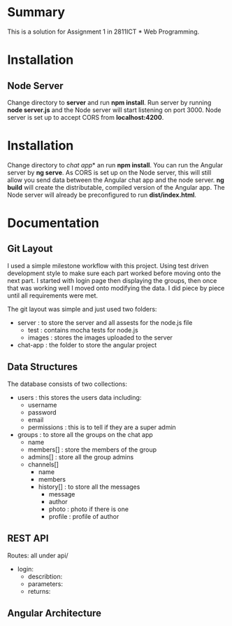 # Summary
This is a solution for Assignment 1 in 2811ICT *  Web Programming.


# Installation
## Node Server
Change directory to **server** and run **npm install**. Run server by running **node server.js** and the Node server will start listening on port 3000. Node server is set up to accept CORS from **localhost:4200**.

# Installation
Change directory to **chat* app** an run **npm install**. You can run the Angular server by **ng serve**. As CORS is set up on the Node server, this will still allow you send data between the Angular chat app and the node server. **ng build** will create the distributable, compiled version of the Angular app. The Node server will already be preconfigured to run **dist/index.html**.

# Documentation
## Git Layout
I used a simple milestone workflow with this project. Using test driven development style to make sure each part worked before moving onto the next part. I started with login page then displaying the groups, then once that was working well I moved onto modifying the data. I did piece by piece until all requirements were met.

The git layout was simple and just used two folders:
  * server : to store the server and all assests for the node.js file
    * test : contains mocha tests for node.js
    * images : stores the images uploaded to the server
  * chat-app : the folder to store the angular project

## Data Structures
The database consists of two collections:
  * users : this stores the users data including:
    * username
    * password
    * email
    * permissions : this is to tell if they are a super admin
  * groups : to store all the groups on the chat app
    * name
    * members[] : store the members of the group
    * admins[] : store all the group admins
    * channels[]
      * name
      * members
      * history[] : to store all the messages
        * message
        * author
        * photo : photo if there is one
        * profile : profile of author

## REST API
Routes: all under api/
* login:
    * describtion:
    * parameters:
    * returns:

## Angular Architecture
